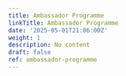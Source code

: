 ```yaml
---
title: Ambassador Programme
linkTitle: Ambassador Programme
date: '2025-05-01T21:06:00Z'
weight: 1
description: No content
draft: false
ref: ambassador-programme
---
```


